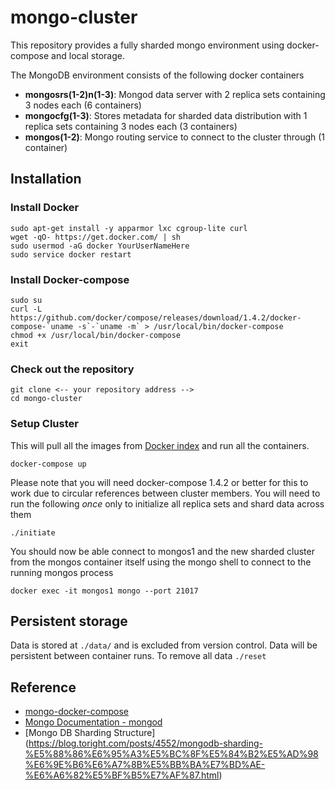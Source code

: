 # mongo-cluster
This repository provides a fully sharded mongo environment using docker-compose and local storage.

The MongoDB environment consists of the following docker containers

 - **mongosrs(1-2)n(1-3)**: Mongod data server with 2 replica sets containing 3 nodes each (6 containers)
 - **mongocfg(1-3)**: Stores metadata for sharded data distribution with 1 replica sets containing 3 nodes each (3 containers)
 - **mongos(1-2)**: Mongo routing service to connect to the cluster through (1 container)

## Installation

### Install Docker

    sudo apt-get install -y apparmor lxc cgroup-lite curl
    wget -qO- https://get.docker.com/ | sh
    sudo usermod -aG docker YourUserNameHere
    sudo service docker restart

### Install Docker-compose

    sudo su
    curl -L https://github.com/docker/compose/releases/download/1.4.2/docker-compose-`uname -s`-`uname -m` > /usr/local/bin/docker-compose
    chmod +x /usr/local/bin/docker-compose
    exit

### Check out the repository

    git clone <-- your repository address -->
    cd mongo-cluster


### Setup Cluster
This will pull all the images from [Docker index](https://index.docker.io/u/jacksoncage/mongo/) and run all the containers.

    docker-compose up

Please note that you will need docker-compose 1.4.2 or better for this to work due to circular references between cluster members.
You will need to run the following *once* only to initialize all replica sets and shard data across them

    ./initiate

You should now be able connect to mongos1 and the new sharded cluster from the mongos container itself using the mongo shell to connect to the running mongos process

    docker exec -it mongos1 mongo --port 21017

## Persistent storage
Data is stored at `./data/` and is excluded from version control. Data will be persistent between container runs. To remove all data `./reset`

## Reference
  - [mongo-docker-compose](https://github.com/singram/mongo-docker-compose)
  - [Mongo Documentation - mongod](https://docs.mongodb.com/manual/reference/program/mongod/)
  - [Mongo DB Sharding Structure] (https://blog.toright.com/posts/4552/mongodb-sharding-%E5%88%86%E6%95%A3%E5%BC%8F%E5%84%B2%E5%AD%98%E6%9E%B6%E6%A7%8B%E5%BB%BA%E7%BD%AE-%E6%A6%82%E5%BF%B5%E7%AF%87.html)
